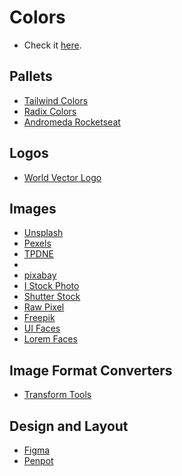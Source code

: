 # Colors

- Check it [here](https://douglasdl.github.io/Colors/).

## Pallets

- [Tailwind Colors](https://tailwindcss.com/docs/customizing-colors)
- [Radix Colors](https://www.radix-ui.com/colors)
- [Andromeda Rocketseat](https://andromeda.rocketseat.dev/?path=/story/docs-colors--page)

## Logos

- [World Vector Logo](https://worldvectorlogo.com/)

## Images

- [Unsplash](https://unsplash.com/)
 - [Pexels](https://www.pexels.com/)
 - [TPDNE](https://thispersondoesnotexist.com/)
 - []()
 - [pixabay](https://pixabay.com/)
 - [I Stock Photo](https://www.istockphoto.com/)
 - [Shutter Stock](https://www.shutterstock.com/pt/search/donate)
 - [Raw Pixel](https://www.rawpixel.com/)
 - [Freepik](https://www.freepik.com/)
 - [UI Faces](https://www.uifaces.co/)
 - [Lorem Faces](https://loremfaces.com/)

## Image Format Converters

- [Transform Tools](https://transform.tools/)

## Design and Layout

- [Figma](https://www.figma.com/)
- [Penpot](https://penpot.app/)
